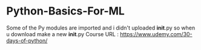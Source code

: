 # Python-Basics-For-ML

Some of the Py modules are imported and i didn't uploaded __init__.py so when u download make a new __init__.py
Course URL : https://www.udemy.com/30-days-of-python/
